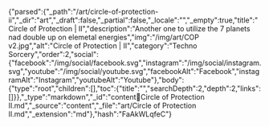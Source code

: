 {"parsed":{"_path":"/art/circle-of-protection-ii","_dir":"art","_draft":false,"_partial":false,"_locale":"","_empty":true,"title":"Circle of Protection | II","description":"Another one to utilize the 7 planets nad double up on elemetal energies","img":"/img/art/COP v2.jpg","alt":"Circle of Protection | II","category":"Techno Sorcery","order":2,"social":{"facebook":"/img/social/facebook.svg","instagram":"/img/social/instagram.svg","youtube":"/img/social/youtube.svg","facebookAlt":"Facebook","instagramAlt":"Instagram","youtubeAlt":"Youtube"},"body":{"type":"root","children":[],"toc":{"title":"","searchDepth":2,"depth":2,"links":[]}},"_type":"markdown","_id":"content:art:Circle of Protection II.md","_source":"content","_file":"art/Circle of Protection II.md","_extension":"md"},"hash":"FaAkWLqfeC"}